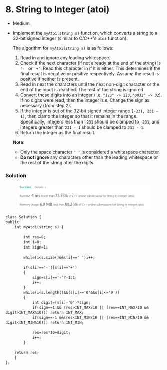 # 8. String to Integer (atoi)

* Medium
*   Implement the `myAtoi(string s)` function, which converts a string to a 32-bit signed integer (similar to C/C++'s `atoi` function).

    The algorithm for `myAtoi(string s)` is as follows:

    1. Read in and ignore any leading whitespace.
    2. Check if the next character (if not already at the end of the string) is `'-'` or `'+'`. Read this character in if it is either. This determines if the final result is negative or positive respectively. Assume the result is positive if neither is present.
    3. Read in next the characters until the next non-digit character or the end of the input is reached. The rest of the string is ignored.
    4. Convert these digits into an integer (i.e. `"123" -> 123`, `"0032" -> 32`). If no digits were read, then the integer is `0`. Change the sign as necessary (from step 2).
    5. If the integer is out of the 32-bit signed integer range `[-231, 231 - 1]`, then clamp the integer so that it remains in the range. Specifically, integers less than `-231` should be clamped to `-231`, and integers greater than `231 - 1` should be clamped to `231 - 1`.
    6. Return the integer as the final result.

    **Note:**

    * Only the space character `' '` is considered a whitespace character.
    * **Do not ignore** any characters other than the leading whitespace or the rest of the string after the digits.

### Solution&#x20;

<figure><img src="../.gitbook/assets/image (294).png" alt=""><figcaption></figcaption></figure>

```
class Solution {
public:
    int myAtoi(string s) {

        int res=0;
        int i=0;
        int sign=1;
		
        while(i<s.size()&&s[i]==' ')i++;
        
        if(s[i]=='-'||s[i]=='+') 
        {
            sign=s[i]=='-'?-1:1;
            i++;
        }
        while(i<s.length()&&(s[i]>='0'&&s[i]<='9')) 
        {
            int digit=(s[i]-'0')*sign;
            if(sign==1 && (res>INT_MAX/10 || (res==INT_MAX/10 && digit>INT_MAX%10))) return INT_MAX;
            if(sign==-1 &&(res<INT_MIN/10 || (res==INT_MIN/10 && digit<INT_MIN%10))) return INT_MIN;
            
            res=res*10+digit;
            i++;
        }
    
    return res;
    }
};
```
